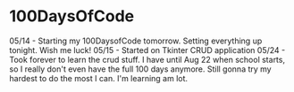 # 100DaysOfCode
05/14 - Starting my 100DaysofCode tomorrow. Setting everything up tonight. Wish me luck!
05/15 - Started on Tkinter CRUD application
05/24 - Took forever to learn the crud stuff. I have until Aug 22 when school starts, so I really don't even have the full 100 days anymore. Still gonna try my hardest to do the most I can. I'm learning am lot.